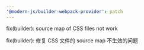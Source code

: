 ```yaml
---
'@modern-js/builder-webpack-provider': patch
---
```


fix(builder): source map of CSS files not work

fix(builder): 修复 CSS 文件的 source map 不生效的问题
